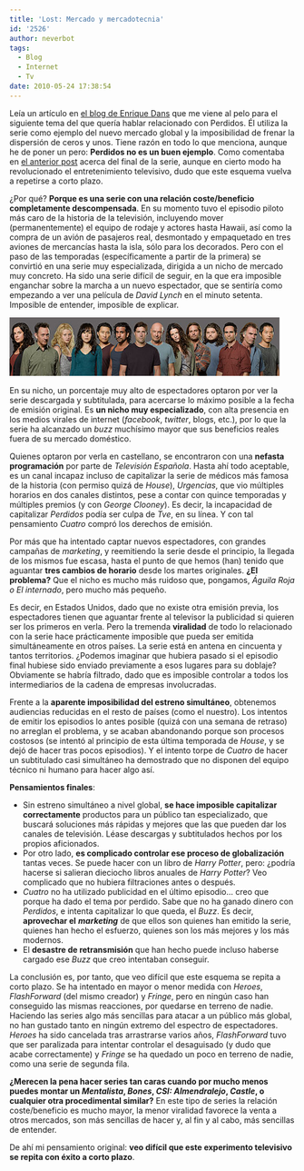 ```yaml
---
title: 'Lost: Mercado y mercadotecnia'
id: '2526'
author: neverbot
tags:
  - Blog
  - Internet
  - Tv
date: 2010-05-24 17:38:54
---
```


Leía un artículo en [el blog de Enrique Dans](http://www.enriquedans.com/2010/05/el-final-de-lost-y-la-globalizacion-del-contenido.html) que me viene al pelo para el siguiente tema del que quería hablar relacionado con Perdidos. Él utiliza la serie como ejemplo del nuevo mercado global y la imposibilidad de frenar la dispersión de ceros y unos. Tiene razón en todo lo que menciona, aunque he de poner un pero: **Perdidos no es un buen ejemplo**. Como comentaba en [el anterior post](http://localhost:8000/tv/lost-epic-win-o-epic-fail-como-si-importase/) acerca del final de la serie, aunque en cierto modo ha revolucionado el entretenimiento televisivo, dudo que este esquema vuelva a repetirse a corto plazo.

¿Por qué? **Porque es una serie con una relación coste/beneficio completamente descompensada**. En su momento tuvo el episodio piloto más caro de la historia de la televisión, incluyendo mover (permanentemente) el equipo de rodaje y actores hasta Hawaii, así como la compra de un avión de pasajeros real, desmontado y empaquetado en tres aviones de mercancías hasta la isla, sólo para los decorados. Pero con el paso de las temporadas (específicamente a partir de la primera) se convirtió en una serie muy especializada, dirigida a un nicho de mercado muy concreto. Ha sido una serie difícil de seguir, en la que era imposible enganchar sobre la marcha a un nuevo espectador, que se sentiría como empezando a ver una película de _David Lynch_ en el minuto setenta. Imposible de entender, imposible de explicar.

![Captura de pantalla 2010-05-24 a las 17.32.57.png](./lost-mercado-y-mercadotecnia/Captura-de-pantalla-2010-05-24-a-las-17.32.57.png)

En su nicho, un porcentaje muy alto de espectadores optaron por ver la serie descargada y subtitulada, para acercarse lo máximo posible a la fecha de emisión original. Es **un nicho muy especializado**, con alta presencia en los medios virales de internet (_facebook_, _twitter_, blogs, etc.), por lo que la serie ha alcanzado un _buzz_ muchísimo mayor que sus beneficios reales fuera de su mercado doméstico.

Quienes optaron por verla en castellano, se encontraron con una **nefasta programación** por parte de _Televisión Española_. Hasta ahí todo aceptable, es un canal incapaz incluso de capitalizar la serie de médicos más famosa de la historia (con permiso quizá de _House_), _Urgencias_, que vio múltiples horarios en dos canales distintos, pese a contar con quince temporadas y múltiples premios (y con _George Clooney_). Es decir, la incapacidad de capitalizar _Perdidos_ podía ser culpa de _Tve_, en su línea. Y con tal pensamiento _Cuatro_ compró los derechos de emisión.

Por más que ha intentado captar nuevos espectadores, con grandes campañas de _marketing_, y reemitiendo la serie desde el principio, la llegada de los mismos fue escasa, hasta el punto de que hemos (han) tenido que aguantar **tres cambios de horario** desde los martes originales. **¿El problema?** Que el nicho es mucho más ruidoso que, pongamos, _Águila Roja o El internado_, pero mucho más pequeño.

Es decir, en Estados Unidos, dado que no existe otra emisión previa, los espectadores tienen que aguantar frente al televisor la publicidad si quieren ser los primeros en verla. Pero la tremenda **viralidad** de todo lo relacionado con la serie hace prácticamente imposible que pueda ser emitida simultáneamente en otros países. La serie está en antena en cincuenta y tantos territorios. ¿Podemos imaginar que hubiera pasado si el episodio final hubiese sido enviado previamente a esos lugares para su doblaje? Obviamente se habría filtrado, dado que es imposible controlar a todos los intermediarios de la cadena de empresas involucradas.

Frente a la **aparente imposibilidad del estreno simultáneo**, obtenemos audiencias reducidas en el resto de países (como el nuestro). Los intentos de emitir los episodios lo antes posible (quizá con una semana de retraso) no arreglan el problema, y se acaban abandonando porque son procesos costosos (se intentó al principio de esta última temporada de _House_, y se dejó de hacer tras pocos episodios). Y el intento torpe de _Cuatro_ de hacer un subtitulado casi simultáneo ha demostrado que no disponen del equipo técnico ni humano para hacer algo así.

**Pensamientos finales**:

*   Sin estreno simultáneo a nivel global, **se hace imposible capitalizar correctamente** productos para un público tan especializado, que buscará soluciones más rápidas y mejores que las que pueden dar los canales de televisión. Léase descargas y subtitulados hechos por los propios aficionados.
*   Por otro lado, **es complicado controlar ese proceso de globalización** tantas veces. Se puede hacer con un libro de _Harry Potter_, pero: ¿podría hacerse si salieran dieciocho libros anuales de _Harry Potter_? Veo complicado que no hubiera filtraciones antes o después.
*   _Cuatro_ no ha utilizado publicidad en el último episodio... creo que porque ha dado el tema por perdido. Sabe que no ha ganado dinero con _Perdidos_, e intenta capitalizar lo que queda, el _Buzz_. Es decir, **aprovechar el** _**marketing**_ de que ellos son quienes han emitido la serie, quienes han hecho el esfuerzo, quienes son los más mejores y los más modernos.
*   El **desastre de retransmisión** que han hecho puede incluso haberse cargado ese _Buzz_ que creo intentaban conseguir.

La conclusión es, por tanto, que veo difícil que este esquema se repita a corto plazo. Se ha intentado en mayor o menor medida con _Heroes_, _FlashForward_ (del mismo creador) y _Fringe_, pero en ningún caso han conseguido las mismas reacciones, por quedarse en terreno de nadie. Haciendo las series algo más sencillas para atacar a un público más global, no han gustado tanto en ningún extremo del espectro de espectadores. _Heroes_ ha sido cancelada tras arrastrarse varios años, _FlashForward_ tuvo que ser paralizada para intentar controlar el desaguisado (y dudo que acabe correctamente) y _Fringe_ se ha quedado un poco en terreno de nadie, como una serie de segunda fila.

**¿Merecen la pena hacer series tan caras cuando por mucho menos puedes montar un _Mentalista_, _Bones_, _CSI: Almendralejo_, _Castle_, o cualquier otra procedimental similar?** En este tipo de series la relación coste/beneficio es mucho mayor, la menor viralidad favorece la venta a otros mercados, son más sencillas de hacer y, al fin y al cabo, más sencillas de entender.

De ahí mi pensamiento original: **veo difícil que este experimento televisivo se repita con éxito a corto plazo**.